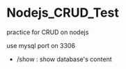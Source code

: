 # Nodejs_CRUD_Test
practice for CRUD on nodejs

use mysql port on 3306

* /show : show database's content
